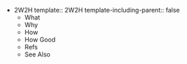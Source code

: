 - 2W2H
  template:: 2W2H
  template-including-parent:: false
	- What
	- Why
	- How
	- How Good
	- Refs
	- See Also